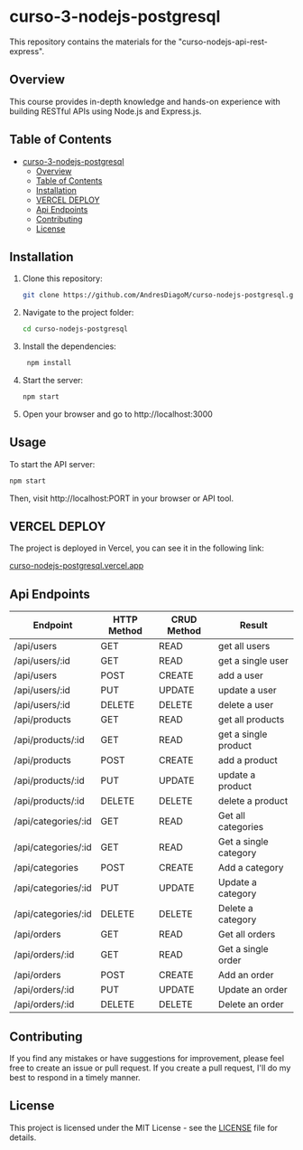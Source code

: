 # curso-3-nodejs-postgresql

This repository contains the materials for the "curso-nodejs-api-rest-express".

## Overview

This course provides in-depth knowledge and hands-on experience with building RESTful APIs using Node.js and Express.js.

## Table of Contents

- [curso-3-nodejs-postgresql](#curso-3-nodejs-postgresql)
  - [Overview](#overview)
  - [Table of Contents](#table-of-contents)
  - [Installation](#installation)
  - [VERCEL DEPLOY](#vercel-deploy)
  - [Api Endpoints](#api-endpoints)
  - [Contributing](#contributing)
  - [License](#license)

## Installation

1. Clone this repository:
   ```bash
   git clone https://github.com/AndresDiagoM/curso-nodejs-postgresql.git
2. Navigate to the project folder:
   ```bash
   cd curso-nodejs-postgresql
   ```
3. Install the dependencies:
   ```bash
    npm install
    ```
4. Start the server:
    ```bash
    npm start
    ```
5. Open your browser and go to http://localhost:3000

## Usage

To start the API server:

  ```bash
  npm start
  ```
Then, visit http://localhost:PORT in your browser or API tool.

## VERCEL DEPLOY

The project is deployed in Vercel, you can see it in the following link:

[curso-nodejs-postgresql.vercel.app](https://curso-nodejs-postgresql.vercel.app/)



## Api Endpoints

| Endpoint | HTTP Method | CRUD Method | Result |
| -------- | ----------- | ----------- | ------ |
| /api/users | GET | READ | get all users |
| /api/users/:id | GET | READ | get a single user |
| /api/users | POST | CREATE | add a user |
| /api/users/:id | PUT | UPDATE | update a user |
| /api/users/:id | DELETE | DELETE | delete a user |
| /api/products | GET | READ | get all products |
| /api/products/:id | GET | READ | get a single product |
| /api/products | POST | CREATE | add a product |
| /api/products/:id | PUT | UPDATE | update a product |
| /api/products/:id | DELETE | DELETE | delete a product |
| /api/categories/:id | GET | READ | Get all categories |
| /api/categories/:id | GET | READ | Get a single category |
| /api/categories | POST | CREATE | Add a category |
| /api/categories/:id | PUT | UPDATE | Update a category |
| /api/categories/:id | DELETE | DELETE | Delete a category |
| /api/orders | GET | READ | Get all orders |
| /api/orders/:id | GET | READ | Get a single order |
| /api/orders | POST | CREATE | Add an order |
| /api/orders/:id | PUT | UPDATE | Update an order |
| /api/orders/:id | DELETE | DELETE | Delete an order |


## Contributing

If you find any mistakes or have suggestions for improvement, please feel free to create an issue or pull request. If you create a pull request, I'll do my best to respond in a timely manner.

## License

This project is licensed under the MIT License - see the [LICENSE](LICENSE) file for details.